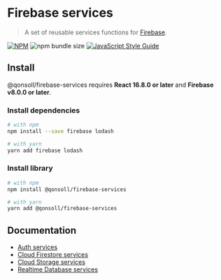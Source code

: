 # Firebase services

> A set of reusable services functions for [Firebase](https://firebase.google.com/).

[![NPM](https://img.shields.io/npm/v/@qonsoll/firebase-services.svg)](https://www.npmjs.com/package/@qonsoll/firebase-services)
![npm bundle size](https://img.shields.io/bundlephobia/min/@qonsoll/firebase-services)
[![JavaScript Style Guide](https://img.shields.io/badge/code_style-standard-brightgreen.svg)](https://standardjs.com)


## Install

@qonsoll/firebase-services requires **React 16.8.0 or later** and **Firebase v8.0.0 or later**.

### Install dependencies
```bash
# with npm
npm install --save firebase lodash

# with yarn
yarn add firebase lodash
```

### Install library
```bash
# with npm
npm install @qonsoll/firebase-services

# with yarn
yarn add @qonsoll/firebase-services
```

## Documentation

- [Auth services](/src/hooks/useAuthServices)
- [Cloud Firestore services](/src/hooks/useFirestoreServices)
- [Cloud Storage services](/src/hooks/useStorageServices)
- [Realtime Database services](/src/hooks/useDatabaseServices)
